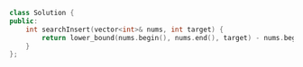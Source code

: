 <!--
 * @Author: your name
 * @Date: 2020-11-09 11:15:52
 * @LastEditTime: 2020-11-09 11:16:10
 * @LastEditors: Please set LastEditors
 * @Description: In User Settings Edit
 * @FilePath: /projects/leetcode/35. 搜索插入位置.md
-->
```c++
class Solution {
public:
    int searchInsert(vector<int>& nums, int target) {
        return lower_bound(nums.begin(), nums.end(), target) - nums.begin();
    }
};
```